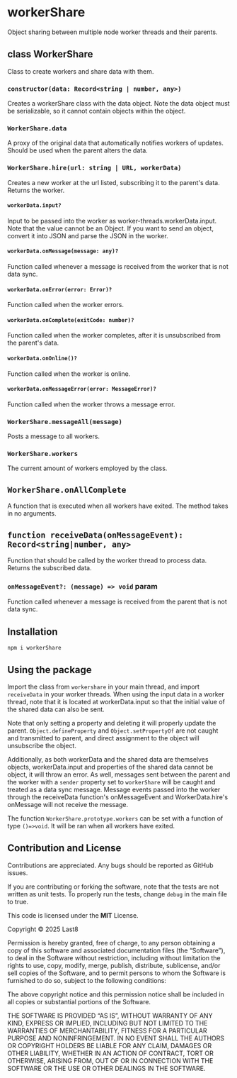 # workerShare
Object sharing between multiple node worker threads and their parents.

## class WorkerShare
Class to create workers and share data with them.
### `constructor(data: Record<string | number, any>)`
Creates a workerShare class with the data object. Note the data object must be serializable, so it cannot contain objects within the object.
### `WorkerShare.data`
A proxy of the original data that automatically notifies workers of updates. Should be used when the parent alters the data.
### `WorkerShare.hire(url: string | URL, workerData)`
Creates a new worker at the url listed, subscribing it to the parent's data. Returns the worker.
#### `workerData.input?`
Input to be passed into the worker as worker-threads.workerData.input. Note that the value cannot be an Object. If you want to send an object, convert it into JSON and parse the JSON in the worker.
#### `workerData.onMessage(message: any)?`
Function called whenever a message is received from the worker that is not data sync.
#### `workerData.onError(error: Error)?`
Function called when the worker errors.
#### `workerData.onComplete(exitCode: number)?`
Function called when the worker completes, after it is unsubscribed from the parent's data.
#### `workerData.onOnline()?`
Function called when the worker is online.
#### `workerData.onMessageError(error: MessageError)?`
Function called when the worker throws a message error.
### `WorkerShare.messageAll(message)`
Posts a message to all workers.
### `WorkerShare.workers`
The current amount of workers employed by the class.
## `WorkerShare.onAllComplete`
A function that is executed when all workers have exited. The method takes in no arguments.

## `function receiveData(onMessageEvent): Record<string|number, any>`
Function that should be called by the worker thread to process data. Returns the subscribed data. 
### `onMessageEvent?: (message) => void` param
Function called whenever a message is received from the parent that is not data sync.

## Installation
`npm i workerShare`

## Using the package
Import the class from `workershare` in your main thread, and import `receiveData` in your worker threads. When using the input data in a worker thread, note that it is located at workerData.input so that the initial value of the shared data can also be sent.

Note that only setting a property and deleting it will properly update the parent. `Object.defineProperty` and `Object.setPropertyOf` are not caught and transmitted to parent, and direct assignment to the object will unsubscribe the object.

Additionally, as both workerData and the shared data are themselves objects, workerData.input and properties of the shared data cannot be object, it will throw an error. As well, messages sent between the parent and the worker with a `sender` property set to `workerShare` will be caught and treated as a data sync message. Message events passed into the worker through the receiveData function's onMessageEvent and WorkerData.hire's onMessage will not receive the message.

The function `WorkerShare.prototype.workers` can be set with a function of type `()=>void`. It will be ran when all workers have exited. 

## Contribution and License
Contributions are appreciated. Any bugs should be reported as GitHub issues.

If you are contributing or forking the software, note that the tests are not written as unit tests. To properly run the tests, change `debug` in the main file to true. 

This code is licensed under the __MIT__ License.

Copyright © 2025 Last8

Permission is hereby granted, free of charge, to any person obtaining a copy of this software and associated documentation files (the “Software”), to deal in the Software without restriction, including without limitation the rights to use, copy, modify, merge, publish, distribute, sublicense, and/or sell copies of the Software, and to permit persons to whom the Software is furnished to do so, subject to the following conditions:

The above copyright notice and this permission notice shall be included in all copies or substantial portions of the Software.

THE SOFTWARE IS PROVIDED “AS IS”, WITHOUT WARRANTY OF ANY KIND, EXPRESS OR IMPLIED, INCLUDING BUT NOT LIMITED TO THE WARRANTIES OF MERCHANTABILITY, FITNESS FOR A PARTICULAR PURPOSE AND NONINFRINGEMENT. IN NO EVENT SHALL THE AUTHORS OR COPYRIGHT HOLDERS BE LIABLE FOR ANY CLAIM, DAMAGES OR OTHER LIABILITY, WHETHER IN AN ACTION OF CONTRACT, TORT OR OTHERWISE, ARISING FROM, OUT OF OR IN CONNECTION WITH THE SOFTWARE OR THE USE OR OTHER DEALINGS IN THE SOFTWARE.
